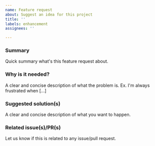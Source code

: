 ```yaml
---
name: Feature request
about: Suggest an idea for this project
title: ''
labels: enhancement
assignees: ''

---
```


### Summary
Quick summary what's this feature request about.

### Why is it needed?
A clear and concise description of what the problem is. Ex. I'm always frustrated when [...]

### Suggested solution(s)
A clear and concise description of what you want to happen.

### Related issue(s)/PR(s)
Let us know if this is related to any issue/pull request.
